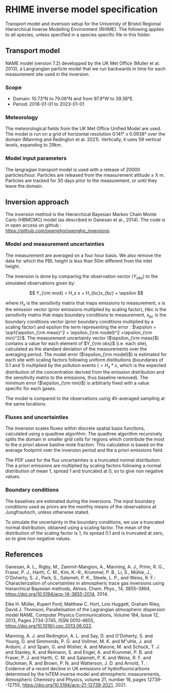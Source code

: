 # RHIME inverse model specification

Transport model and inversion setup for the Univeristy of Bristol Regional Hierarchical Inverse Modelling Environment (RHIME). The following applies to all species, unless specified in a species specific file in this folder.

## Transport model

NAME model (version 7.2) developped by the UK Met Office (Muller et al. 2013), a Langrangian particle model that we run backwards in time for each measurement site used in the inversion.

### Scope

- Domain: 10.73°N to 79.06°N and from 97.9°W to 39.38°E.
- Period: 2018-01-01 to 2023-01-01

### Meteorology

The meteorological fields from the UK Met Office Unified Model are used. The model is run on a grid of horizontal resolution 0.141° x 0.0938° over the domain (Manning and Redington et al. 2021). Vertically, it uses 59 vertical levels, expanding to 29km.

### Model input parameters

The langragian transport model is used with a release of 20000 particles/hour. Particles are released from the measurement altitude ± X m. Particles are tracked for 30 days prior to the measurement, or until they leave the domain.

## Inversion approach

The inversion method is the Hierarchical Bayesian Markov Chain Monte Carlo (HBMCMC) model (as described in Ganesan et al., 2014). The code is in open access on github : https://github.com/openghg/openghg_inversions.

### Model and measurement uncertainties

The measurement are averaged on a four hour basis. We also remove the data for which the PBL height is less than 50m different from the inlet height.

The inversion is done by comparing the observation vector ($Y_{obs}$) to the simulated observations given by:

$$
Y_{\rm mod} = H_x x + H_{bc}x_{bc} + \epsilon
$$

where $H_x$ is the sensitivity matrix that maps emissions to measurement, $x$ is the emission vector (prior emissions multiplied by scaling factor), Hbc is the sensitivity matrix that maps boundary conditions to measurement, $x_{bc}$ is the boundary conditions vector (prior boundary conditions multiplied by a scaling factor) and epsilon the term representing the error : $\epsilon = \sqrt{\epsilon_{\rm meas}^2 + \epsilon_{\rm model}^2 +\epsilon_{\rm min}^2}$. The measurement uncertainty vector ($\epsilon_{\rm meas}$) contains a value for each element of $Y_{\rm obs}$ (i.e. each site), calculated as the standard deviation of the measurements over the averaging period. The model error ($\epsilon_{\rm model}$) is estimated for each site with scaling factors following uniform distibutions (boundaries of 0.1 and 1) multiplied by the pollution events ($= H_x * x$, which is the expected distribution of the concentration derived from the emission distribution and the sensitivity matrix to the emissions, thus baseline removed). The minimum error ($\epsilon_{\rm min}$) is arbitrarly fixed with a value specific for each gases.

The model is compared to the observations using 4h-averaged sampling at the same locations.

### Fluxes and uncertainties

The inversion scales fluxes within discrete spatial basis functions, calculated using a quadtree algorithm. The quadtree algorithm recursively splits the domain in smaller grid cells for regions which contribute the most to the *a priori* above basline mole fraction. This calculation is based on the average footprint over the inversion period and the a priori emissions field.

The PDF used for the flux uncertainties is a truncated normal distribution. The a priori emissions are multiplied by scaling factors following a normal distribution of mean 1, spread 1 and truncated at 0, so to give non negative values.

### Boundary conditions

The baselines are estimated during the inversions. The input boundary conditions used as priors are the monthly means of the observations at Jungfrauhoch, unless otherwise stated.

To simulate the uncertainty in the boundary conditions, we use a truncated normal distribution, obtained using a scaling factor. The mean of the distribution of the scaling factor is 1, its spread 0.1 and is truncated at zero, so to give non negative values.

## References
Ganesan, A. L., Rigby, M., Zammit-Mangion, A., Manning, A. J., Prinn, R. G., Fraser, P. J., Harth, C. M., Kim, K.-R., Krummel, P. B., Li, S., Mühle, J., O'Doherty, S. J., Park, S., Salameh, P. K., Steele, L. P., and Weiss, R. F.: Characterization of uncertainties in atmospheric trace gas inversions using hierarchical Bayesian methods, Atmos. Chem. Phys., 14, 3855–3864, https://doi.org/10.5194/acp-14-3855-2014, 2014.

Eike H. Müller, Rupert Ford, Matthew C. Hort, Lois Huggett, Graham Riley, David J. Thomson, Parallelisation of the Lagrangian atmospheric dispersion model NAME, Computer Physics Communications, Volume 184, Issue 12, 2013, Pages 2734-2745, ISSN 0010-4655, https://doi.org/10.1016/j.cpc.2013.06.022.

Manning, A. J. and Redington, A. L. and Say, D. and O'Doherty, S. and Young, D. and Simmonds, P. G. and Vollmer, M. K. and M\"uhle, J. and Arduini, J. and Spain, G. and Wisher, A. and Maione, M. and Schuck, T. J. and Stanley, K. and Reimann, S. and Engel, A. and Krummel, P. B. and Fraser, P. J. and Harth, C. M. and Salameh, P. K. and Weiss, R. F. and Gluckman, R. and Brown, P. N. and Watterson, J. D. and Arnold, T. : Evidence of a recent decline in UK emissions of hydrofluorocarbons determined by the InTEM inverse model and atmospheric measurements, Atmospheric Chemistry and Physics, volume 21, number 16, pages 12739--12755, https://doi.org/10.5194/acp-21-12739-2021, 2021.
